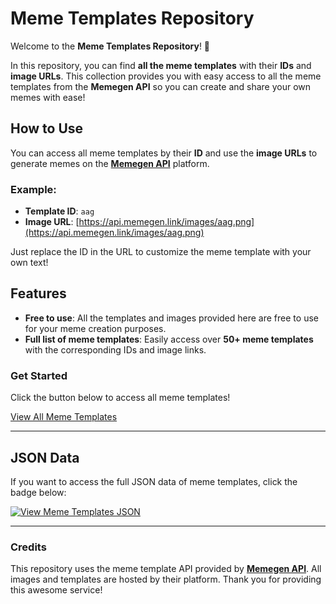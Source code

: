 # Meme Templates Repository

Welcome to the **Meme Templates Repository**! 🎉

In this repository, you can find **all the meme templates** with their **IDs** and **image URLs**. This collection provides you with easy access to all the meme templates from the **Memegen API** so you can create and share your own memes with ease!

## How to Use

You can access all meme templates by their **ID** and use the **image URLs** to generate memes on the **[Memegen API](https://api.memegen.link/)** platform.

### Example:
- **Template ID**: `aag`
- **Image URL**: [https://api.memegen.link/images/aag.png](https://api.memegen.link/images/aag.png)

Just replace the ID in the URL to customize the meme template with your own text!

## Features

- **Free to use**: All the templates and images provided here are free to use for your meme creation purposes.
- **Full list of meme templates**: Easily access over **50+ meme templates** with the corresponding IDs and image links.
  
### Get Started

Click the button below to access all meme templates!

[View All Meme Templates](https://raw.githubusercontent.com/IhateMikezzz/memegen-temps/refs/heads/main/templates.json)  

---

## JSON Data

If you want to access the full JSON data of meme templates, click the badge below:

[![View Meme Templates JSON](https://img.shields.io/badge/View_Meme_Templates_JSON-brightgreen?style=flat&logo=github)](https://raw.githubusercontent.com/IhateMikezzz/memegen-temps/refs/heads/main/templates.json)

---

### Credits

This repository uses the meme template API provided by **[Memegen API](https://api.memegen.link/)**. All images and templates are hosted by their platform. Thank you for providing this awesome service!
